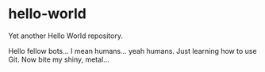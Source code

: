 # hello-world
Yet another Hello World repository.

Hello fellow bots... I mean humans... yeah humans. 
Just learning how to use Git. Now bite my shiny, metal... 
